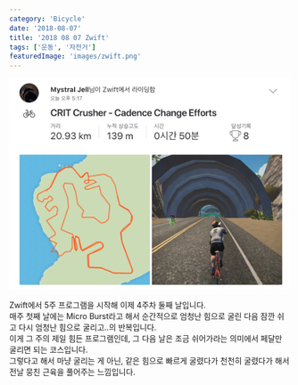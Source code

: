 ```yaml
---
category: 'Bicycle'
date: '2018-08-07'
title: '2018 08 07 Zwift'
tags: ['운동', '자전거']
featuredImage: 'images/zwift.png'
---
```


![운동 결과](images/zwift.png)

Zwift에서 5주 프로그램을 시작해 이제 4주차 둘째 날입니다.  
매주 첫째 날에는 Micro Burst라고 해서 순간적으로 엄청난 힘으로 굴린 다음 잠깐 쉬고 다시 엄청난 힘으로 굴리고..의 반복입니다.  
이게 그 주의 제일 힘든 프로그램인데, 그 다음 날은 조금 쉬어가라는 의미에서 페달만 굴리면 되는 코스입니다.  
그렇다고 해서 마냥 굴리는 게 아닌, 같은 힘으로 빠르게 굴렸다가 천천히 굴렸다가 해서 전날 뭉친 근육을 풀어주는 느낌입니다.

